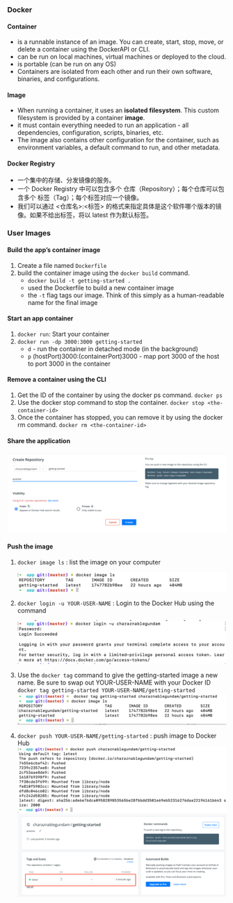 ### Docker

#### Container
- is a runnable instance of an image. You can create, start, stop, move, or delete a container using the DockerAPI or CLI.
- can be run on local machines, virtual machines or deployed to the cloud.
- is portable (can be run on any OS)
- Containers are isolated from each other and run their own software, binaries, and configurations.

#### Image
- When running a container, it uses an **isolated filesystem**. This custom filesystem is provided by a container **image**.
- it must contain everything needed to run an application - all dependencies, configuration, scripts, binaries, etc.
- The image also contains other configuration for the container, such as environment variables, a default command to run, and other metadata.

#### Docker Registry
- 一个集中的存储、分发镜像的服务。
- 一个 Docker Registry 中可以包含多个 仓库（Repository）；每个仓库可以包含多个 标签（Tag）；每个标签对应一个镜像。
- 我们可以通过 <仓库名>:<标签> 的格式来指定具体是这个软件哪个版本的镜像。如果不给出标签，将以 latest 作为默认标签。

### User Images

#### Build the app’s container image
1. Create a file named `Dockerfile`
2. build the container image using the `docker build` command.
   - `docker build -t getting-started .`
   - used the Dockerfile to build a new container image
   -  the `-t` flag tags our image. Think of this simply as a human-readable name for the final image

#### Start an app container
1. `docker run`: Start your container
2.  `docker run -dp 3000:3000 getting-started`
      - `d` - run the container in detached mode (in the background)
      - `p` (hostPort)3000:(containerPort)3000 - map port 3000 of the host to port 3000 in the container


#### Remove a container using the CLI
1. Get the ID of the container by using the docker ps command.
`docker ps`
2. Use the docker stop command to stop the container.
`docker stop <the-container-id>`
3. Once the container has stopped, you can remove it by using the docker rm command.
`docker rm <the-container-id>`

#### Share the application
![share](create.png)

#### Push the image
1. `docker image ls` : list the image on your computer
   
      ![ls image](lsimage.png)
2. `docker login -u YOUR-USER-NAME` : Login to the Docker Hub using the command

      ![login](login.png)
3. Use the `docker tag` command to give the getting-started image a new name. Be sure to swap out YOUR-USER-NAME with your Docker ID
   `docker tag getting-started YOUR-USER-NAME/getting-started`
   ![tag](tag.png)
4. `docker push YOUR-USER-NAME/getting-started` : push image to Docker Hub
   ![push](push.png)
   ![push2](push2.png)